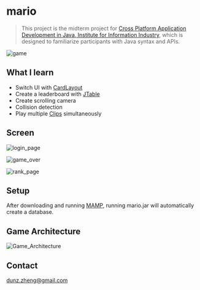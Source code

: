 # mario

  <blockquote> 
    This project is the midterm project for <a href="https://www.ispan.com.tw/longterm/JJEEITT">Cross Platform Application Development in Java, Institute for   Information Industry</a>, which is designed to familiarize participants with Java syntax and APIs.
  </blockquote>

  ![game](https://user-images.githubusercontent.com/91156531/218771367-5cbc3d90-2b9e-433c-b73e-d90ecaf6469e.jpeg)

## What I learn

<ul>
  <li> 
    Switch UI with <a href="https://docs.oracle.com/javase/7/docs/api/java/awt/CardLayout.html">CardLayout</a>
  </li>
  <li> 
    Create a leaderboard with <a href="https://docs.oracle.com/javase/7/docs/api/javax/swing/JTable.html">JTable</a>
  </li>
  <li>
    Create scrolling camera
  </li>
  <li>
    Collision detection
  </li>
  <li>
    Play multiple <a href="https://docs.oracle.com/javase/7/docs/api/javax/sound/sampled/Clip.html">Clips</a> simultaneously
  </li>
</ul>


## Screen

  ![login_page](https://user-images.githubusercontent.com/91156531/218818832-b3673d1e-6469-4587-8b31-1e1be0a2476b.jpeg)

  ![game_over](https://user-images.githubusercontent.com/91156531/218771395-c4ada5bd-6c55-47ed-bbff-0e5e1055857f.jpeg)

  ![rank_page](https://user-images.githubusercontent.com/91156531/218771451-cdc4da29-cf31-4e0c-a3f5-427ae00fc769.jpeg)

## Setup

  After downloading and running <a href="https://www.mamp.info/en/windows/">MAMP</a>, running mario.jar will automatically create a database.

## Game Architecture

  ![Game_Architecture](https://user-images.githubusercontent.com/91156531/219071290-e08fc25f-3be3-4201-8a59-b29b695ae00b.jpeg)

## Contact

  <a href="mailto:dunz.zheng@gmail.com">
    dunz.zheng@gmail.com
  </a>
